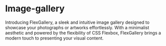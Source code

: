 # Image-gallery
Introducing FlexGallery, a sleek and intuitive image gallery designed to showcase your photographs or artworks effortlessly. With a minimalist aesthetic and powered by the flexibility of CSS Flexbox, FlexGallery brings a modern touch to presenting your visual content.

